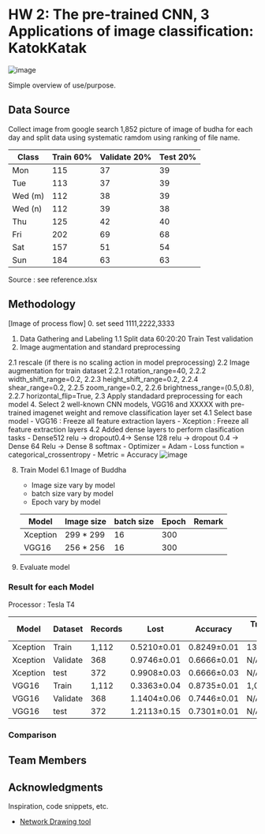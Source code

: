 # HW 2: The pre-trained CNN, 3 Applications of image classification: KatokKatak
![image](https://user-images.githubusercontent.com/11289173/195136123-ef90c34c-7e1d-45cf-a181-8313a237b2b4.png)

Simple overview of use/purpose.

## Data Source
Collect image from google search 1,852 picture of image of budha for each day and split data using systematic ramdom using ranking of file name.

|  Class  |   Train 60%  |  Validate 20% |  Test 20% |
|---------|----------|------------|--------|
| Mon     |     115  |      37    |   39   |
| Tue     |     113  |      37    |   39   |
| Wed (m) |     112  |      38    |   39   |
| Wed (n) |     112  |      39    |   38   |
| Thu     |     125  |      42    |   40   |
| Fri     |     202  |      69    |   68   |
| Sat     |     157  |      51    |   54   |
| Sun     |     184  |      63    |   63   |


Source : see reference.xlsx


## Methodology
[Image of process flow]
0. set seed
 1111,2222,3333

1. Data Gathering and Labeling 
  1.1 Split data 60:20:20  Train Test validation
2. Image augmentation and standard preprocessing


  2.1 rescale (if there is no scaling action in model preprocessing)
  2.2 Image augmentation for train dataset
    2.2.1 rotation_range=40,
    2.2.2 width_shift_range=0.2,
    2.2.3 height_shift_range=0.2,
    2.2.4 shear_range=0.2,
    2.2.5 zoom_range=0.2,
    2.2.6 brightness_range=(0.5,0.8),
    2.2.7 horizontal_flip=True,
  2.3 Apply standadard preprocessing for each model
4. Select 2 well-known CNN models, VGG16 and XXXXX with pre-trained imagenet  weight and remove classification layer set
  4.1 Select base model
    - VGG16 : Freeze all feature extraction layers
    - Xception : Freeze all feature extraction layers
  4.2 Added dense layers to perform clasification tasks
       - Dense512 relu -> dropout0.4-> Sense 128 relu -> dropout 0.4 -> Dense 64  Relu -> Dense 8  softmax
       - Optimizer = Adam
       - Loss function = categorical_crossentropy
       - Metric = Accuracy
![image](https://user-images.githubusercontent.com/11289173/196020339-00d0b629-ec92-4a18-ab36-70e4124f1ea4.png)

8. Train Model
  6.1 Image of Buddha
   - Image size vary by model
   - batch size vary by model
   - Epoch vary by model
   
   |   Model  | Image size | batch size | Epoch | Remark |
   |----------|------------|------------|-------|--------|
   | Xception |  299 * 299 |    16      |   300 |        |
   | VGG16    |  256 * 256 |    16      |   300 |        |
   
9. Evaluate model

### Result for each Model
Processor : Tesla T4


  |  Model | Dataset  | Records |   Lost   | Accuracy | Train Time (s) |
  |--------|----------|---------|----------|----------|----------------|
  |Xception| Train    |   1,112 |0.5210±0.01|0.8249±0.01|   13,940±964 |
  |Xception| Validate |     368 |0.9746±0.01|0.6666±0.01|       N/A    | 
  |Xception| test     |     372 |0.9908±0.03|0.6666±0.03|       N/A    | 
  | VGG16  | Train    |   1,112 |0.3363±0.04|0.8735±0.01|    1,019±8  |
  | VGG16  | Validate |     368 |1.1404±0.06|0.7446±0.01|       N/A    | 
  | VGG16  | test     |     372 |1.2113±0.15|0.7301±0.01|       N/A    |  


### Comparison



## Team Members




## Acknowledgments

Inspiration, code snippets, etc.
* [Network Drawing tool](https://alexlenail.me/NN-SVG/AlexNet.html)
